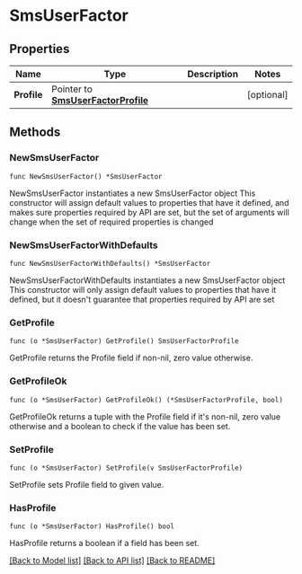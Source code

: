# SmsUserFactor

## Properties

Name | Type | Description | Notes
------------ | ------------- | ------------- | -------------
**Profile** | Pointer to [**SmsUserFactorProfile**](SmsUserFactorProfile.md) |  | [optional] 

## Methods

### NewSmsUserFactor

`func NewSmsUserFactor() *SmsUserFactor`

NewSmsUserFactor instantiates a new SmsUserFactor object
This constructor will assign default values to properties that have it defined,
and makes sure properties required by API are set, but the set of arguments
will change when the set of required properties is changed

### NewSmsUserFactorWithDefaults

`func NewSmsUserFactorWithDefaults() *SmsUserFactor`

NewSmsUserFactorWithDefaults instantiates a new SmsUserFactor object
This constructor will only assign default values to properties that have it defined,
but it doesn't guarantee that properties required by API are set

### GetProfile

`func (o *SmsUserFactor) GetProfile() SmsUserFactorProfile`

GetProfile returns the Profile field if non-nil, zero value otherwise.

### GetProfileOk

`func (o *SmsUserFactor) GetProfileOk() (*SmsUserFactorProfile, bool)`

GetProfileOk returns a tuple with the Profile field if it's non-nil, zero value otherwise
and a boolean to check if the value has been set.

### SetProfile

`func (o *SmsUserFactor) SetProfile(v SmsUserFactorProfile)`

SetProfile sets Profile field to given value.

### HasProfile

`func (o *SmsUserFactor) HasProfile() bool`

HasProfile returns a boolean if a field has been set.


[[Back to Model list]](../README.md#documentation-for-models) [[Back to API list]](../README.md#documentation-for-api-endpoints) [[Back to README]](../README.md)


